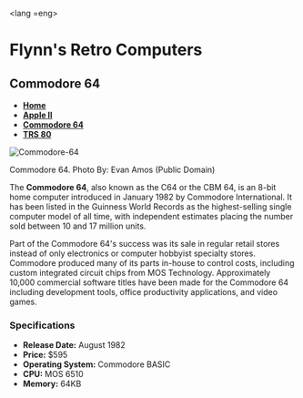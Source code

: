 <!DOCTYPE html>
<html>

<lang =eng>
<head>
<meta charset="utf-8">
<title>Flynn's Retro Computers </title>
</head>

<body>
<h1>Flynn's Retro Computers </h1>
<h2>Commodore 64</h2>

<p>
<ul>
  <li><strong><a href="index1.html">Home</a></strong></li>
<li><strong><a href="apple-ii.html">Apple II</a></strong></li>
<li><strong><a href="commodore-64.html">Commodore 64</a></strong></li>
<li><strong><a href="trs-80.html">TRS 80</a></strong></li>
</ul>
</p>

<img scr="commodore-64.jpg" alt="Commodore-64">
<p>Commodore 64. Photo By: Evan Amos (Public Domain)</p>

<p>The <b>Commodore 64</b>, also known as the C64 or the CBM 64, is an 8-bit home computer introduced in January 1982 by Commodore International. It has been listed in the Guinness World Records as the highest-selling single computer model of all time, with independent estimates placing the number sold between 10 and 17 million units.
  </p>
  <p>Part of the Commodore 64's success was its sale in regular retail stores instead of only electronics or computer hobbyist specialty stores. Commodore produced many of its parts in-house to control costs, including custom integrated circuit chips from MOS Technology. Approximately 10,000 commercial software titles have been made for the Commodore 64 including development tools, office productivity applications, and video games.
 </p>

 <h3>Specifications</h3>
 <ul>
   <li><b>Release Date:</b> August 1982</li>
   <li><b>Price:</b> $595 </li>
   <li><b>Operating System:</b> Commodore BASIC</li>
   <li><b>CPU:</b> MOS 6510</li>
   <li><b>Memory:</b> 64KB</li>
 </ul>
 </body>


 </html>
